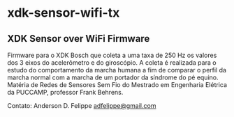 # xdk-sensor-wifi-tx
## XDK Sensor over WiFi Firmware

Firmware para o XDK Bosch que coleta a uma taxa de 250 Hz os valores dos 3 eixos do acelerômetro e do giroscópio.
A coleta é realizada para o estudo do comportamento da marcha humana a fim de comparar o perfil da marcha normal com a marcha de um portador da síndrome do pé equino.
Matéria de Redes de Sensores Sem Fio do Mestrado em Engenharia Elétrica da PUCCAMP, professor Frank Behrens.


Contato: Anderson D. Felippe
<adfelippe@gmail.com>

